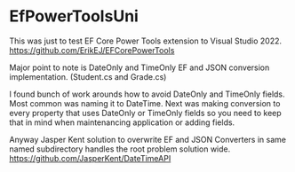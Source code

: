# EfPowerToolsUni

This was just to test EF Core Power Tools extension to Visual Studio 2022.
https://github.com/ErikEJ/EFCorePowerTools

Major point to note is DateOnly and TimeOnly EF and JSON conversion implementation. (Student.cs and Grade.cs)

I found bunch of work arounds how to avoid DateOnly and TimeOnly fields. Most common was naming it to DateTime. Next was making conversion to every property that uses DateOnly or TimeOnly fields so you need to keep that in mind when maintenancing application or adding fields. 

Anyway Jasper Kent solution to overwrite EF and JSON Converters in same named subdirectory handles the root problem solution wide. 
https://github.com/JasperKent/DateTimeAPI
